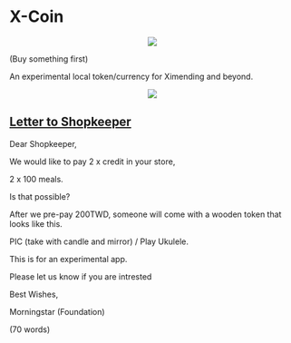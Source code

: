 # X-Coin

<p align="center">
<img src="https://raw.githubusercontent.com/Morningstar88/X/main/pics/midnight-first-screen.png">
</p>

(Buy something first)

An experimental local token/currency for Ximending and beyond.

<p align="center">
<img src="https://raw.githubusercontent.com/Morningstar88/X/main/pics/Kalki-Better-Screenshot.png">
</p>

## [Letter to Shopkeeper](https://docs.google.com/document/d/10DpnajfbLqazDsTCYXLW8dzyd9WP7qcSgT1uLm0Vi0M/edit)

Dear Shopkeeper,

We would like to pay 2 x credit in your store, 

2 x 100 meals.

Is that possible?

After we pre-pay 200TWD, someone will come with a wooden token that looks like this.

PIC (take with candle and mirror) / Play Ukulele. 

This is for an experimental app. 

Please let us know if you are intrested

Best Wishes,

Morningstar (Foundation)

(70 words)





